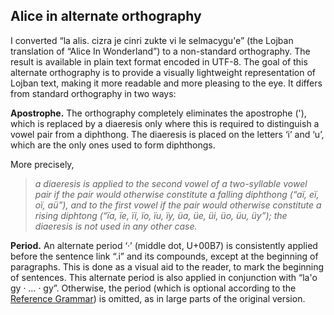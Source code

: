 ## Alice in alternate orthography

I converted &ldquo;la alis. cizra je cinri zukte vi le
selmacygu'e&rdquo; (the Lojban translation of &ldquo;Alice In
Wonderland&rdquo;) to a non-standard orthography. The result is
available in plain text format encoded in UTF-8. The goal of this
alternate orthography is to provide a visually lightweight
representation of Lojban text, making it more readable and more
pleasing to the eye. It differs from standard orthography in two ways:

**Apostrophe.** The orthography completely eliminates
the apostrophe ('), which is replaced by a diaeresis only where this
is required to distinguish a vowel pair from a diphthong. The
diaeresis is placed on the letters &lsquo;i&rsquo; and
&lsquo;u&rsquo;, which are the only ones used to form diphthongs.

More precisely,

> *a diaeresis is applied to the second vowel of a two-syllable vowel
> pair if the pair would otherwise constitute a falling diphthong
> (&ldquo;aï, eï, oï, aü&rdquo;), and to the first vowel if the pair
> would otherwise constitute a rising diphtong (&ldquo;ïa, ïe, ïi, ïo,
> ïu, ïy, üa, üe, üi, üo, üu, üy&rdquo;); the diaeresis is not used in
> any other case.*

**Period.** An alternate period &lsquo;&middot;&rsquo;
(middle dot, U+00B7) is consistently applied before the sentence link
&ldquo;.i&rdquo; and its compounds, except at the beginning of
paragraphs. This is done as a visual aid to the reader, to mark the
beginning of sentences. This alternate period is also applied in
conjunction with &ldquo;la'o gy &middot; &hellip; &middot;
gy&rdquo;. Otherwise, the period (which is optional according to the
[Reference
Grammar](http://www.lojban.org/tiki/tiki-download_wiki_attachment.php?attId=195)) is omitted, as in large parts of the original
version.
